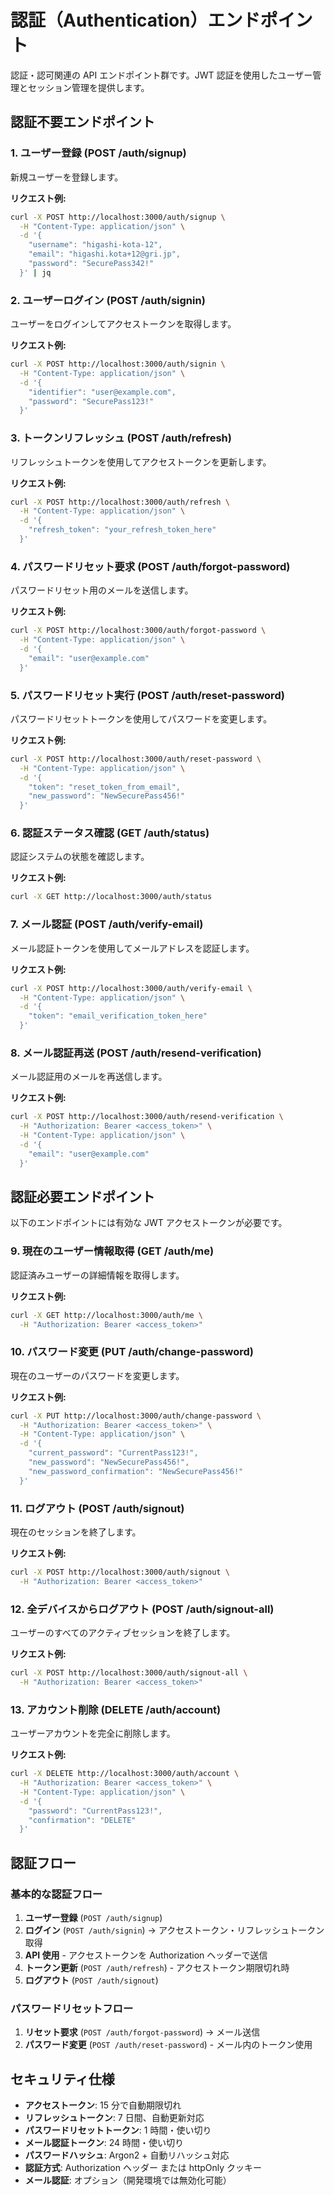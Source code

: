 # 認証（Authentication）エンドポイント

認証・認可関連の API エンドポイント群です。JWT 認証を使用したユーザー管理とセッション管理を提供します。

## 認証不要エンドポイント

### 1. ユーザー登録 (POST /auth/signup)

新規ユーザーを登録します。

**リクエスト例:**

```bash
curl -X POST http://localhost:3000/auth/signup \
  -H "Content-Type: application/json" \
  -d '{
    "username": "higashi-kota-12",
    "email": "higashi.kota+12@gri.jp",
    "password": "SecurePass342!"
  }' | jq
```

### 2. ユーザーログイン (POST /auth/signin)

ユーザーをログインしてアクセストークンを取得します。

**リクエスト例:**

```bash
curl -X POST http://localhost:3000/auth/signin \
  -H "Content-Type: application/json" \
  -d '{
    "identifier": "user@example.com",
    "password": "SecurePass123!"
  }'
```

### 3. トークンリフレッシュ (POST /auth/refresh)

リフレッシュトークンを使用してアクセストークンを更新します。

**リクエスト例:**

```bash
curl -X POST http://localhost:3000/auth/refresh \
  -H "Content-Type: application/json" \
  -d '{
    "refresh_token": "your_refresh_token_here"
  }'
```

### 4. パスワードリセット要求 (POST /auth/forgot-password)

パスワードリセット用のメールを送信します。

**リクエスト例:**

```bash
curl -X POST http://localhost:3000/auth/forgot-password \
  -H "Content-Type: application/json" \
  -d '{
    "email": "user@example.com"
  }'
```

### 5. パスワードリセット実行 (POST /auth/reset-password)

パスワードリセットトークンを使用してパスワードを変更します。

**リクエスト例:**

```bash
curl -X POST http://localhost:3000/auth/reset-password \
  -H "Content-Type: application/json" \
  -d '{
    "token": "reset_token_from_email",
    "new_password": "NewSecurePass456!"
  }'
```

### 6. 認証ステータス確認 (GET /auth/status)

認証システムの状態を確認します。

**リクエスト例:**

```bash
curl -X GET http://localhost:3000/auth/status
```

### 7. メール認証 (POST /auth/verify-email)

メール認証トークンを使用してメールアドレスを認証します。

**リクエスト例:**

```bash
curl -X POST http://localhost:3000/auth/verify-email \
  -H "Content-Type: application/json" \
  -d '{
    "token": "email_verification_token_here"
  }'
```

### 8. メール認証再送 (POST /auth/resend-verification)

メール認証用のメールを再送信します。

**リクエスト例:**

```bash
curl -X POST http://localhost:3000/auth/resend-verification \
  -H "Authorization: Bearer <access_token>" \
  -H "Content-Type: application/json" \
  -d '{
    "email": "user@example.com"
  }'
```

## 認証必要エンドポイント

以下のエンドポイントには有効な JWT アクセストークンが必要です。

### 9. 現在のユーザー情報取得 (GET /auth/me)

認証済みユーザーの詳細情報を取得します。

**リクエスト例:**

```bash
curl -X GET http://localhost:3000/auth/me \
  -H "Authorization: Bearer <access_token>"
```

### 10. パスワード変更 (PUT /auth/change-password)

現在のユーザーのパスワードを変更します。

**リクエスト例:**

```bash
curl -X PUT http://localhost:3000/auth/change-password \
  -H "Authorization: Bearer <access_token>" \
  -H "Content-Type: application/json" \
  -d '{
    "current_password": "CurrentPass123!",
    "new_password": "NewSecurePass456!",
    "new_password_confirmation": "NewSecurePass456!"
  }'
```

### 11. ログアウト (POST /auth/signout)

現在のセッションを終了します。

**リクエスト例:**

```bash
curl -X POST http://localhost:3000/auth/signout \
  -H "Authorization: Bearer <access_token>"
```

### 12. 全デバイスからログアウト (POST /auth/signout-all)

ユーザーのすべてのアクティブセッションを終了します。

**リクエスト例:**

```bash
curl -X POST http://localhost:3000/auth/signout-all \
  -H "Authorization: Bearer <access_token>"
```

### 13. アカウント削除 (DELETE /auth/account)

ユーザーアカウントを完全に削除します。

**リクエスト例:**

```bash
curl -X DELETE http://localhost:3000/auth/account \
  -H "Authorization: Bearer <access_token>" \
  -H "Content-Type: application/json" \
  -d '{
    "password": "CurrentPass123!",
    "confirmation": "DELETE"
  }'
```

## 認証フロー

### 基本的な認証フロー

1. **ユーザー登録** (`POST /auth/signup`)
2. **ログイン** (`POST /auth/signin`) → アクセストークン・リフレッシュトークン取得
3. **API 使用** - アクセストークンを Authorization ヘッダーで送信
4. **トークン更新** (`POST /auth/refresh`) - アクセストークン期限切れ時
5. **ログアウト** (`POST /auth/signout`)

### パスワードリセットフロー

1. **リセット要求** (`POST /auth/forgot-password`) → メール送信
2. **パスワード変更** (`POST /auth/reset-password`) - メール内のトークン使用

## セキュリティ仕様

- **アクセストークン**: 15 分で自動期限切れ
- **リフレッシュトークン**: 7 日間、自動更新対応
- **パスワードリセットトークン**: 1 時間・使い切り
- **メール認証トークン**: 24 時間・使い切り
- **パスワードハッシュ**: Argon2 + 自動リハッシュ対応
- **認証方式**: Authorization ヘッダー または httpOnly クッキー
- **メール認証**: オプション（開発環境では無効化可能）
